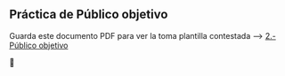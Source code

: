 ## Práctica de Público objetivo


Guarda este documento PDF para  ver la toma plantilla contestada --> [2.- Público objetivo](./TargetAudienceTemplate.pdf)

:pray: